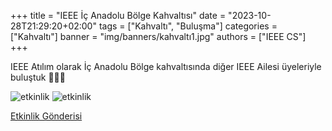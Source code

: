 +++
title = "IEEE İç Anadolu Bölge Kahvaltısı"
date = "2023-10-28T21:29:20+02:00"
tags = ["Kahvaltı", "Buluşma"]
categories = ["Kahvaltı"]
banner = "img/banners/kahvaltı1.jpg"
authors = ["IEEE CS"]
+++

IEEE Atılım olarak İç Anadolu Bölge kahvaltısında diğer IEEE Ailesi üyeleriyle buluştuk 💙🥳🤩

![etkinlik](/img/banners/kahvaltı1.jpg)
![etkinlik](/img/banners/kahvaltı2.jpg)



[Etkinlik Gönderisi](https://www.instagram.com/p/Cy8bfYMNIvX/?img_index=1)

